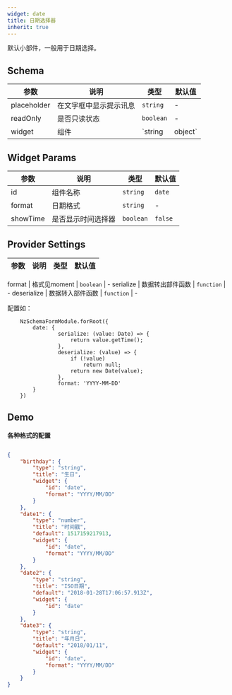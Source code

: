 ```yaml
---
widget: date
title: 日期选择器
inherit: true
---
```


默认小部件，一般用于日期选择。

## Schema

参数 | 说明 | 类型 | 默认值
----|------|-----|------
placeholder | 在文字框中显示提示讯息  | `string` | -
readOnly | 是否只读状态  | `boolean` | -
widget | 组件  | `string | object` | - 

## Widget Params

参数 | 说明 | 类型 | 默认值
----|------|-----|------
id | 组件名称  | `string` | `date`
format | 日期格式  | `string` | - 
showTime | 是否显示时间选择器 | `boolean` | `false`

## Provider Settings

参数 | 说明 | 类型 | 默认值
----|------|-----|------

format | 格式见moment  | `boolean` | -
serialize | 数据转出部件函数  | `function` | - 
deserialize | 数据转入部件函数  | `function` | - 

配置如：
```
    NzSchemaFormModule.forRoot({
        date: {
                serialize: (value: Date) => {
                    return value.getTime();
                },
                deserialize: (value) => {
                    if (!value)
                        return null;
                    return new Date(value);
                },
                format: 'YYYY-MM-DD'
        }
    }) 
```
 
## Demo

**各种格式的配置**

```json

{
	"birthday": {
		"type": "string",
		"title": "生日",
		"widget": {
			"id": "date",
			"format": "YYYY/MM/DD"
		}
	},
	"date1": {
		"type": "number",
		"title": "时间戳",
		"default": 1517159217913,
		"widget": {
			"id": "date",
			"format": "YYYY/MM/DD"
		}
	},
	"date2": {
		"type": "string",
		"title": "ISO日期",
		"default": "2018-01-28T17:06:57.913Z",
		"widget": {
			"id": "date"
		}
	},
	"date3": {
		"type": "string",
		"title": "年月日",
		"default": "2018/01/11",
		"widget": {
			"id": "date",
			"format": "YYYY/MM/DD"
		}
	}
}
```
